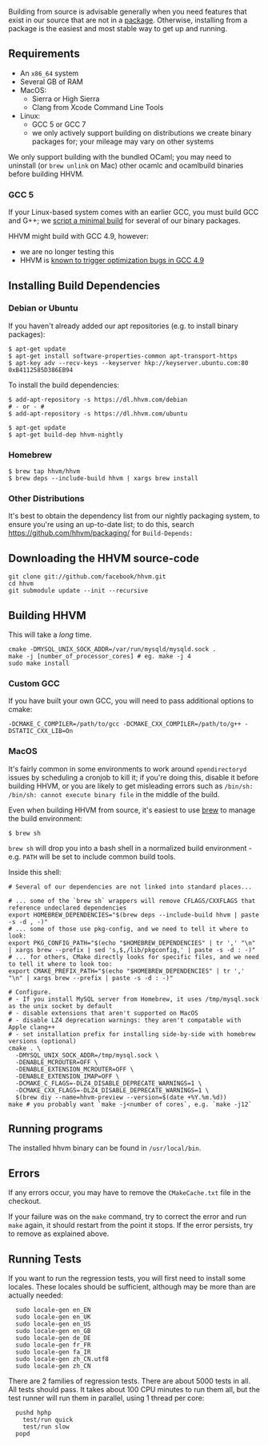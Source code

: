 Building from source is advisable generally when you need features that exist in our source that are not in a [package](http://beta.docs.hhvm.com/hhvm/installation/introduction#prebuilt-packages). Otherwise, installing from a package is the easiest and most stable way to get up and running.

## Requirements

- An `x86_64` system
- Several GB of RAM
- MacOS:
  - Sierra or High Sierra
  - Clang from Xcode Command Line Tools
- Linux:
  - GCC 5 or GCC 7
  - we only actively support building on distributions we create binary packages for; your mileage may vary on other systems

We only support building with the bundled OCaml; you may need to uninstall
(or `brew unlink` on Mac) other ocamlc and ocamlbuild binaries before
building HHVM.

### GCC 5

If your Linux-based system comes with an earlier GCC, you must build GCC and G++; we [script a minimal build](https://github.com/hhvm/packaging/blob/master/build-deps/build-gcc) for
several of our binary packages.

HHVM might build with GCC 4.9, however:
 - we are no longer testing this
 - HHVM is [known to trigger optimization bugs in GCC 4.9](https://github.com/facebook/hhvm/issues/8011)

## Installing Build Dependencies

### Debian or Ubuntu

If you haven't already added our apt repositories (e.g. to install binary packages):

```
$ apt-get update
$ apt-get install software-properties-common apt-transport-https
$ apt-key adv --recv-keys --keyserver hkp://keyserver.ubuntu.com:80 0xB4112585D386EB94
```

To install the build dependencies:

```
$ add-apt-repository -s https://dl.hhvm.com/debian
# - or - #
$ add-apt-repository -s https://dl.hhvm.com/ubuntu

$ apt-get update
$ apt-get build-dep hhvm-nightly
```

### Homebrew

```
$ brew tap hhvm/hhvm
$ brew deps --include-build hhvm | xargs brew install
```

### Other Distributions

It's best to obtain the dependency list from our nightly packaging system, to ensure you're using an
up-to-date list; to do this, search https://github.com/hhvm/packaging/ for `Build-Depends:`

## Downloading the HHVM source-code

```
git clone git://github.com/facebook/hhvm.git
cd hhvm
git submodule update --init --recursive
```

## Building HHVM

This will take a *long* time.

```
cmake -DMYSQL_UNIX_SOCK_ADDR=/var/run/mysqld/mysqld.sock .
make -j [number_of_processor_cores] # eg. make -j 4
sudo make install
```

### Custom GCC

If you have built your own GCC, you will need to pass additional options to cmake:

```
-DCMAKE_C_COMPILER=/path/to/gcc -DCMAKE_CXX_COMPILER=/path/to/g++ -DSTATIC_CXX_LIB=On
```

### MacOS

It's fairly common in some environments to work around `opendirectoryd` issues by scheduling a cronjob to kill it; if you're doing this, disable it before building HHVM, or you
are likely to get misleading errors such as `/bin/sh: /bin/sh: cannot execute binary file` in the middle of the build.

Even when building HHVM from source, it's easiest to use [brew](https://brew.sh) to manage the build environment:

```
$ brew sh
```

`brew sh` will drop you into a bash shell in a normalized build environment - e.g. `PATH` will be set to include common build tools.

Inside this shell:

```
# Several of our dependencies are not linked into standard places...

# ... some of the `brew sh` wrappers will remove CFLAGS/CXXFLAGS that reference undeclared dependencies
export HOMEBREW_DEPENDENCIES="$(brew deps --include-build hhvm | paste -s -d , -)"
# ... some of those use pkg-config, and we need to tell it where to look:
export PKG_CONFIG_PATH="$(echo "$HOMEBREW_DEPENDENCIES" | tr ',' "\n" | xargs brew --prefix | sed 's,$,/lib/pkgconfig,' | paste -s -d : -)"
# ... for others, CMake directly looks for specific files, and we need to tell it where to look too:
export CMAKE_PREFIX_PATH="$(echo "$HOMEBREW_DEPENDENCIES" | tr ',' "\n" | xargs brew --prefix | paste -s -d : -)"

# Configure.
# - If you install MySQL server from Homebrew, it uses /tmp/mysql.sock as the unix socket by default
# - disable extensions that aren't supported on MacOS
# - disable LZ4 deprecation warnings: they aren't compatable with Apple clang++
# - set installation prefix for installing side-by-side with homebrew versions (optional)
cmake . \
  -DMYSQL_UNIX_SOCK_ADDR=/tmp/mysql.sock \
  -DENABLE_MCROUTER=OFF \
  -DENABLE_EXTENSION_MCROUTER=OFF \
  -DENABLE_EXTENSION_IMAP=OFF \
  -DCMAKE_C_FLAGS=-DLZ4_DISABLE_DEPRECATE_WARNINGS=1 \
  -DCMAKE_CXX_FLAGS=-DLZ4_DISABLE_DEPRECATE_WARNINGS=1 \
  $(brew diy --name=hhvm-preview --version=$(date +%Y.%m.%d))
make # you probably want `make -j<number of cores`, e.g. `make -j12`
```

## Running programs

The installed hhvm binary can be found in `/usr/local/bin`.

## Errors

If any errors occur, you may have to remove the `CMakeCache.txt` file in the checkout.

If your failure was on the `make` command, try to correct the error and run `make` again, it should restart from the point it stops. If the error persists, try to remove as explained above.

## Running Tests

If you want to run the regression tests, you will first need to install some locales.  These locales should be sufficient, although may be more than are actually needed:

```
  sudo locale-gen en_EN
  sudo locale-gen en_UK
  sudo locale-gen en_US
  sudo locale-gen en_GB
  sudo locale-gen de_DE
  sudo locale-gen fr_FR
  sudo locale-gen fa_IR
  sudo locale-gen zh_CN.utf8
  sudo locale-gen zh_CN
```

There are 2 families of regression tests. There are about 5000 tests in all. All tests should pass. It takes about 100 CPU minutes to run them all, but the test runner will run them in parallel, using 1 thread per core:

```
  pushd hphp
    test/run quick
    test/run slow
  popd
```
